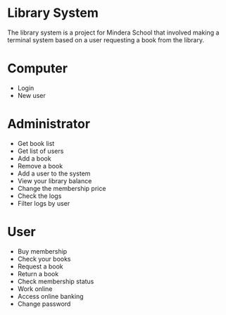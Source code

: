 # Library System

The library system is a project for Mindera School that involved making a terminal system based on a user requesting a book from the library.

# Computer
- Login
- New user

# Administrator
- Get book list
- Get list of users
- Add a book
- Remove a book
- Add a user to the system
- View your library balance
- Change the membership price
- Check the logs
- Filter logs by user

# User
- Buy membership
- Check your books
- Request a book
- Return a book
- Check membership status
- Work online
- Access online banking
- Change password
